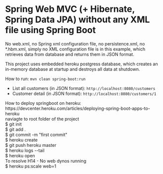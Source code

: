 <h1>Spring Web MVC (+ Hibernate, Spring Data JPA) without any XML file using Spring Boot</h1>

<p>No web.xml, no Spring xml configuration file, no persistence.xml, 
no *.hbm.xml, simply no XML configuration file is in this example, 
which retrieves data from database and returns them in JSON format.</p>

<p>This project uses embedded heroku postgress database, which creates an in-memory database at startup and 
destroys all data at shutdown.</p>

<p>
	How to run:
	<code>mvn clean spring-boot:run</code>
</p>

<ul>
<li>List all customers (in JSON format): <code>http://localhost:8080/customers</code></li>
<li>Customer detail (in JSON format): <code>http://localhost:8080/customers/1</code></li>
</ul>

<p>
	How to deploy springboot on heroku:
    <br>
    https://devcenter.heroku.com/articles/deploying-spring-boot-apps-to-heroku
    <br>
    naviagte to root folder of the project
	<br>
    $ git init
    <br>
    $ git add .
    <br>
    $ git commit -m "first commit"
    <br>
    $ heroku create
    <br>
    $ git push heroku master
    <br>
    $  heroku logs --tail
    <br>
    $  heroku open
    <br>
    To resolve H14 - No web dynos running
    <br>
    $ heroku ps:scale web=1
</p>
